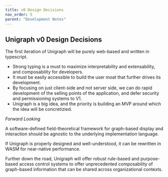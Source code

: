 ```yaml
---
title: v0 Design Decisions
nav_order: 5
parent: "Development Notes"
---
```


## Unigraph v0 Design Decisions

The first iteration of Unigraph will be purely web-based and written in typescript.

* Strong typing is a must to maximize interpretability and extensability, and composability for developers.
* It must be easily accessible to build the user moat that further drives its development.
* By focusing on just client-side and not server side, we can do rapid development of the selling points of the application, and defer security and permissioning systems to V1.
* Unigraph is a big idea, and the priority is building an MVP around which the idea will be concretizied.

_Forward Looking_

A software-defined field-theoretical framework for graph-based display and interaction should be agnostic to the underlying implementation language.

If Unigraph is properly designed and well-understood, it can be rewritten in WASM for near-native performance.

Further down the road, Unigraph will offer robust rule-based and purpose-based access control systems to offer unprecedented composability of graph-based information that can be shared across organizational contexts.
